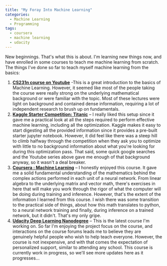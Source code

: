 ```yaml
---
title: "My Foray Into Machine Learning"
categories:
  - Machine Learning
  - Programming
tags:
  - coursera
  - machine learning
  - udacity
---
```


New beginnings. That's what this is about. I'm learning new things now, and have enrolled in some courses to teach me machine learning from scratch. The things I've done so far to teach myself machine learning from the basics:

1. [__CS231n course on Youtube__](https://www.youtube.com/playlist?list=PL3FW7Lu3i5JvHM8ljYj-zLfQRF3EO8sYv) -This is a great introduction to the basics of Machine Learning. However, it seemed like most of the people taking the course were really strong on the underlying mathematical background or were familiar with the topic. Most of these lectures were light on background and contained dense information, requiring a lot of independent research to brush up on fundamentals. 
1. [__Kaggle Starter Competition: Titanic__](https://www.kaggle.com/c/titanic) – I really liked this setup since it gave me a practical look at all the steps required to perform effective machine learning, including all the optimization. Kaggle makes it easy to start digesting all the provided information since it provides a pre-built starter jupyter notebook. However, it did feel like there was a steep hill to climb halfway through the competition when they ask you to optimize with little to no background information about what you're looking for during this optimization pass. That said, some quick google searches and the Youtube series above gave me enough of that background anyway, so it wasn't a deal breaker.
1. [__Coursera : Machine Learning__](https://www.coursera.org/learn/machine-learning/) – I honestly enjoyed this course. It gave me a solid fundamental understanding of the mathematics behind the complex actions performed in each unit of a neural network. From linear algebra to the underlying matrix and vector math, there's exercises in here that will make you work through the rigor of what the computer will be doing during training and inference. However, that's the extent of the information I learned from this course. I wish there was some transition to the practical side of things, about how this math translates to python, to a neural network training and finally, during inference on a trained network, but it didn't. That's my only gripe.
1. [__Udacity Deep Learning Nanodegree__](http://udacity.com/nanodegrees/nd101/) – This is the latest course I'm working on. So far I'm enjoying the project focus on the course, and interactions on the course forums leads me to believe they are genuinely helpful people who wish to help teach everyone. However, the course is not inexpensive, and with that comes the expectation of personalized support, similar to attending any school. This course is currently work in progress, so we'll see more updates here as it progresses… 